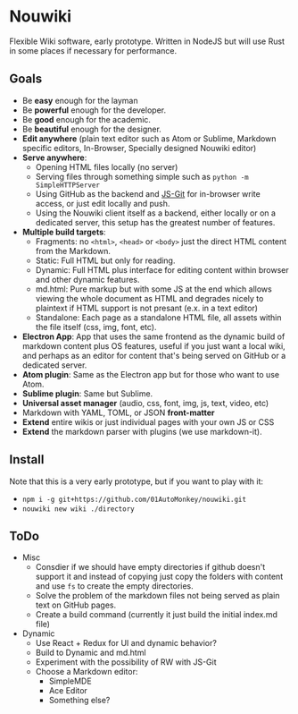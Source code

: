# Nouwiki

Flexible Wiki software, early prototype. Written in NodeJS but will use Rust in some places if necessary for performance.

## Goals

- Be **easy** enough for the layman
- Be **powerful** enough for the developer.
- Be **good** enough for the academic.
- Be **beautiful** enough for the designer.
- **Edit anywhere** (plain text editor such as Atom or Sublime, Markdown specific editors, In-Browser, Specially designed Nouwiki editor)
- **Serve anywhere**:
	- Opening HTML files locally (no server)
	- Serving files through something simple such as `python -m SimpleHTTPServer`
	- Using GitHub as the backend and [JS-Git](https://github.com/creationix/js-git) for in-browser write access, or just edit locally and push.
	- Using the Nouwiki client itself as a backend, either locally or on a dedicated server, this setup has the greatest number of features.
- **Multiple build targets**:
	- Fragments: no `<html>`, `<head>` or `<body>` just the direct HTML content from the Markdown.
	- Static: Full HTML but only for reading.
	- Dynamic: Full HTML plus interface for editing content within browser and other dynamic features.
	- md.html: Pure markup but with some JS at the end which allows viewing the whole document as HTML and degrades nicely to plaintext if HTML support is not presant (e.x. in a text editor)
	- Standalone: Each page as a standalone HTML file, all assets within the file itself (css, img, font, etc).
- **Electron App**:  App that uses the same frontend as the dynamic build of markdown content plus OS features, useful if you just want a local wiki, and perhaps as an editor for content that's being served on GitHub or a dedicated server.
- **Atom plugin**: Same as the Electron app but for those who want to use Atom.
- **Sublime plugin**: Same but Sublime.
- **Universal asset manager** (audio, css, font, img, js, text, video, etc)
- Markdown with YAML, TOML, or JSON **front-matter**
- **Extend** entire wikis or just individual pages with your own JS or CSS
- **Extend** the markdown parser with plugins (we use markdown-it).

## Install

Note that this is a very early prototype, but if you want to play with it:

- `npm i -g git+https://github.com/01AutoMonkey/nouwiki.git`
- `nouwiki new wiki ./directory`

## ToDo

- Misc
	- Consdier if we should have empty directories if github doesn't support it and instead of copying just copy the folders with content and use `fs` to create the empty directories.
	- Solve the problem of the markdown files not being served as plain text on GitHub pages.
	- Create a build command (currently it just build the initial index.md file)
- Dynamic
	- Use React + Redux for UI and dynamic behavior?
	- Build to Dynamic and md.html
	- Experiment with the possibility of RW with JS-Git
	- Choose a Markdown editor:
		- SimpleMDE
		- Ace Editor
		- Something else?
